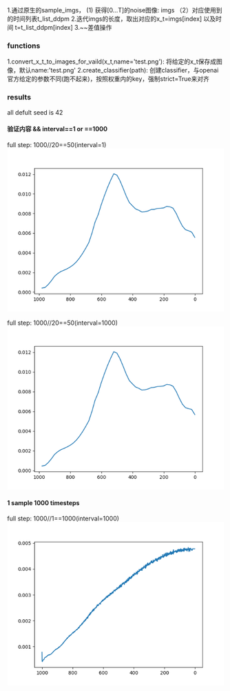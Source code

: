 1.通过原生的sample_imgs， (1) 获得[0...T]的noise图像: imgs （2）对应使用到的时间列表t_list_ddpm
2.迭代imgs的长度，取出对应的x_t=imgs[index] 以及时间 t=t_list_ddpm[index]
3.~~差值操作

### functions
1.convert_x_t_to_images_for_vaild(x_t,name='test.png'): 将给定的x_t保存成图像，默认name:'test.png'
2.create_classifier(path): 创建classifier，与openai官方给定的参数不同(跑不起来)，按照权重内的key，强制strict=True来对齐
### results
all defult seed is 42
 

#### 验证内容 && interval==1 or ==1000
full step: 1000//20==50(interval=1) 
![](res_seed_42_samples_1_step_20_interval_1.png)

full step: 1000//20==50(interval=1000) 
![](res_seed_42_samples_1_step_20_interval_1000.png)

<!-- full step: 1000//100==10(interval=1000) 
![](res_seed_42_samples_1_step_100_interval_1000.png)

full step: 1000//10==100(interval=1000) 
![](res_seed_42_samples_1_step_10_interval_1000.png) -->
#### 1 sample 1000 timesteps

full step: 1000//1==1000(interval=1000) 
![](res_seed_42_samples_1_step_1_interval_1000.png)